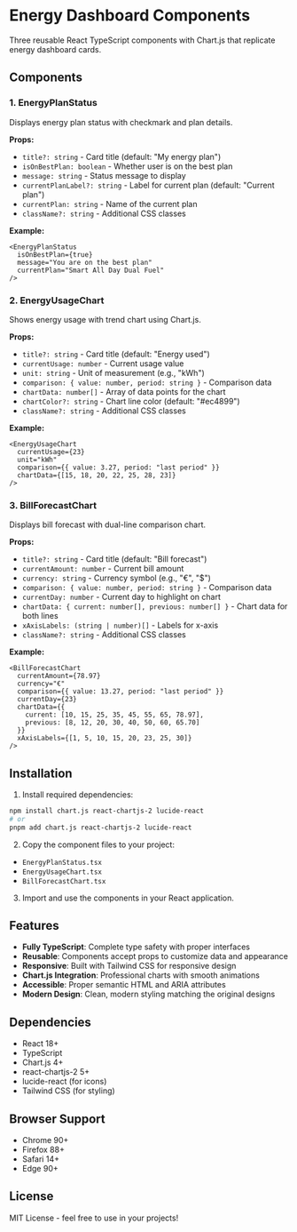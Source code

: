 # Energy Dashboard Components

Three reusable React TypeScript components with Chart.js that replicate energy dashboard cards.

## Components

### 1. EnergyPlanStatus
Displays energy plan status with checkmark and plan details.

**Props:**
- `title?: string` - Card title (default: "My energy plan")
- `isOnBestPlan: boolean` - Whether user is on the best plan
- `message: string` - Status message to display
- `currentPlanLabel?: string` - Label for current plan (default: "Current plan")
- `currentPlan: string` - Name of the current plan
- `className?: string` - Additional CSS classes

**Example:**
```tsx
<EnergyPlanStatus
  isOnBestPlan={true}
  message="You are on the best plan"
  currentPlan="Smart All Day Dual Fuel"
/>
```

### 2. EnergyUsageChart
Shows energy usage with trend chart using Chart.js.

**Props:**
- `title?: string` - Card title (default: "Energy used")
- `currentUsage: number` - Current usage value
- `unit: string` - Unit of measurement (e.g., "kWh")
- `comparison: { value: number, period: string }` - Comparison data
- `chartData: number[]` - Array of data points for the chart
- `chartColor?: string` - Chart line color (default: "#ec4899")
- `className?: string` - Additional CSS classes

**Example:**
```tsx
<EnergyUsageChart
  currentUsage={23}
  unit="kWh"
  comparison={{ value: 3.27, period: "last period" }}
  chartData={[15, 18, 20, 22, 25, 28, 23]}
/>
```

### 3. BillForecastChart
Displays bill forecast with dual-line comparison chart.

**Props:**
- `title?: string` - Card title (default: "Bill forecast")
- `currentAmount: number` - Current bill amount
- `currency: string` - Currency symbol (e.g., "€", "$")
- `comparison: { value: number, period: string }` - Comparison data
- `currentDay: number` - Current day to highlight on chart
- `chartData: { current: number[], previous: number[] }` - Chart data for both lines
- `xAxisLabels: (string | number)[]` - Labels for x-axis
- `className?: string` - Additional CSS classes

**Example:**
```tsx
<BillForecastChart
  currentAmount={78.97}
  currency="€"
  comparison={{ value: 13.27, period: "last period" }}
  currentDay={23}
  chartData={{
    current: [10, 15, 25, 35, 45, 55, 65, 78.97],
    previous: [8, 12, 20, 30, 40, 50, 60, 65.70]
  }}
  xAxisLabels={[1, 5, 10, 15, 20, 23, 25, 30]}
/>
```

## Installation

1. Install required dependencies:
```bash
npm install chart.js react-chartjs-2 lucide-react
# or
pnpm add chart.js react-chartjs-2 lucide-react
```

2. Copy the component files to your project:
- `EnergyPlanStatus.tsx`
- `EnergyUsageChart.tsx`
- `BillForecastChart.tsx`

3. Import and use the components in your React application.

## Features

- **Fully TypeScript**: Complete type safety with proper interfaces
- **Reusable**: Components accept props to customize data and appearance
- **Responsive**: Built with Tailwind CSS for responsive design
- **Chart.js Integration**: Professional charts with smooth animations
- **Accessible**: Proper semantic HTML and ARIA attributes
- **Modern Design**: Clean, modern styling matching the original designs

## Dependencies

- React 18+
- TypeScript
- Chart.js 4+
- react-chartjs-2 5+
- lucide-react (for icons)
- Tailwind CSS (for styling)

## Browser Support

- Chrome 90+
- Firefox 88+
- Safari 14+
- Edge 90+

## License

MIT License - feel free to use in your projects!

